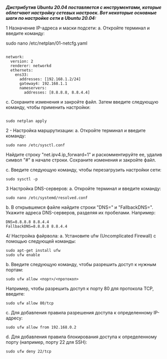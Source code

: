  
***Дистрибутив Ubuntu 20.04 поставляется с инструментами, которые облегчают настройку сетевых настроек. Вот некоторые основные шаги по настройке сети в Ubuntu 20.04:***

1 Назначение IP-адреса и маски подсети:
a. Откройте терминал и введите команду:

sudo nano /etc/netplan/01-netcfg.yaml

```

network:
  version: 2
  renderer: networkd
  ethernets:
    ens33:
      addresses: [192.168.1.2/24]
      gateway4: 192.168.1.1
      nameservers:
        addresses: [8.8.8.8, 8.8.4.4]

```


c. Сохраните изменения и закройте файл. Затем введите следующую команду, чтобы применить настройки:

```

sudo netplan apply

```
2 - Настройка маршрутизации:
a. Откройте терминал и введите команду:

```
sudo nano /etc/sysctl.conf
```
 Найдите строку "net.ipv4.ip_forward=1" и раскомментируйте ее, удалив символ "#" в начале строки. Сохраните изменения и закройте файл.

c. Введите следующую команду, чтобы перезагрузить настройки сети:
```
sudo sysctl -p
```


3 Настройка DNS-серверов:
a. Откройте терминал и введите команду:
```
sudo nano /etc/systemd/resolved.conf
```
b. В открывшемся файле найдите строки "DNS=" и "FallbackDNS=". Укажите адреса DNS-серверов, разделяя их пробелами. Например:
```
DNS=8.8.8.8 8.8.4.4
FallbackDNS=8.8.8.8 8.8.4.4
```


4/ Настройка файрвола:
a. Установите ufw (Uncomplicated Firewall) с помощью следующей команды:
```
sudo apt-get install ufw
sudo ufw enable

```
b. Введите следующую команду, чтобы разрешить доступ к нужным портам:
```
sudo ufw allow <порт>/<протокол>
```
Например, чтобы разрешить доступ к порту 80 для протокола TCP, введите:
```
sudo ufw allow 80/tcp
```

c. Для добавления правила разрешения доступа к определенному IP-адресу:
```
sudo ufw allow from 192.168.0.2
```
d. Для добавления правила блокирования доступа к определенному порту (например, порту 22 для SSH):
```
sudo ufw deny 22/tcp
```